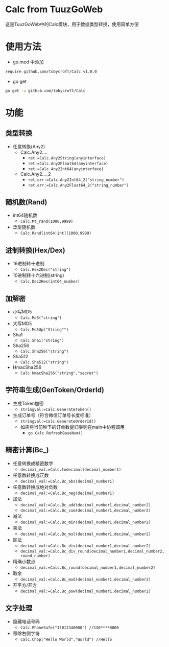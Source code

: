 # Calc from TuuzGoWeb

这是TuuzGoWeb中的Calc模块，用于数据类型转换，使用简单方便

# 使用方法

- go.mod 中添加

```bash
require github.com/tobycroft/Calc v1.0.0
```

- go get

```bash
go get -u github.com/tobycroft/Calc
```

# 功能[]()

## 类型转换

- 任意转换(Any2)
    - Calc.Any2....
        - ```ret:=Calc.Any2String(anyinterface)```
        - ```ret:=Calc.Any2Float64(anyinterface)```
        - ```ret:=Calc.Any2Int64(anyinterface)```
    - Calc.Any2..._2
        - ```ret,err:=Calc.Any2Int64_2("string_number")```
        - ```ret,err:=Calc.Any2Float64_2("string_number")```

## 随机数(Rand)

- int64随机数
    - ```Calc.Mt_rand(1000,9999)```
- 泛型随机数
    - ```Calc.Rand[int64|int](1000,9999)```

## 进制转换(Hex/Dex)

- 16进制转十进制
    - ```Calc.Hex2Dec("string")```
- 10进制转十六进制(string)
    - ```Calc.Dec2Hex(int64_number)```

## 加解密

- 小写MD5
    - ```Calc.Md5("string")```
- 大写MD5
    - ```Calc.Md5Up("String"")```
- Sha1
    - ```Calc.Sha1("string")```
- Sha256
    - ```Calc.Sha256("string")```
- Sha512
    - ```Calc.Sha512("string")```
- HmacSha256
    - ```Calc.HmacSha256("string","secret")```

## 字符串生成(GenToken/OrderId)

- 生成Token加密
    - ```stringval:=Calc.GenerateToken()```
- 生成订单号（符合微信订单号长度标准）
    - ```stringval:=Calc.GenerateOrderId()```
    - 如需将当前秒下的订单数量归零则在main中协程调用
        - ```go Calc.RefreshBaseNum()```

## 精密计算(Bc_)

- 任意转换成精密数字
    - ```decimal_val:=Calc.todecimal(decimal_number1)```
- 任意数转换成正数
    - ```decimal_val:=Calc.Bc_abs(decimal_number1)```
- 任意数转换成绝对负数
    - ```decimal_val:=Calc.Bc_neg(decimal_number1)```
- 加法
    - ```decimal_val:=Calc.Bc_add(decimal_number1,decimal_number2)```
    - ```decimal_val:=Calc.Bc_sum(decimal_number1,decimal_number2)```
- 减法
    - ```decimal_val:=Calc.Bc_min(decimal_number1,decimal_number2)```
- 乘法
    - ```decimal_val:=Calc.Bc_mul(decimal_number1,decimal_number2)```
- 除法
    - ```decimal_val:=Calc.Bc_div(decimal_number1,decimal_number2)```
    - ```decimal_val:=Calc.Bc_div_round(decimal_number1,decimal_number2,round_number)```
- 精确小数点
    - ```decimal_val:=Calc.Bc_round(decimal_number1,decimal_number2)```
- 取余
    - ```decimal_val:=Calc.Bc_mod(decimal_number1,decimal_number2)```
- 开平方/开方
    - ```decimal_val:=Calc.Bc_pow(decimal_number1,decimal_number2)```

## 文字处理

- 隐藏电话号码
    - ```Calc.PhoneSafe("13012340000") //130****0000```
- 移除右侧字符
    - ```Calc.Chop("Hello World","World") //Hello```